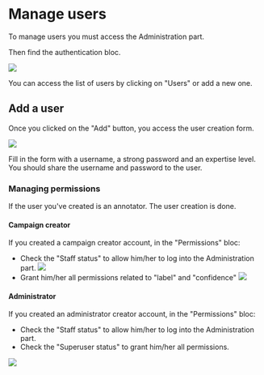 # Manage users

To manage users you must access the Administration part.

Then find the authentication bloc.

![](/admin/auth-nav.png)

You can access the list of users by clicking on "Users" or add a new one.

## Add a user

Once you clicked on the "Add" button, you access the user creation form.

![](/admin/users-create.png)

Fill in the form with a username, a strong password and an expertise level.
You should share the username and password to the user.

### Managing permissions

If the user you've created is an annotator. The user creation is done.

#### Campaign creator

If you created a campaign creator account, in the "Permissions" bloc:
- Check the "Staff status" to allow him/her to log into the Administration part.
![](/admin/users-status.png)
- Grant him/her all permissions related to "label" and "confidence"
![](/admin/users-permissions.png)

#### Administrator

If you created an administrator creator account, in the "Permissions" bloc:
- Check the "Staff status" to allow him/her to log into the Administration part.
- Check the "Superuser status" to grant him/her all permissions.

![](/admin/users-status-admin.png)
